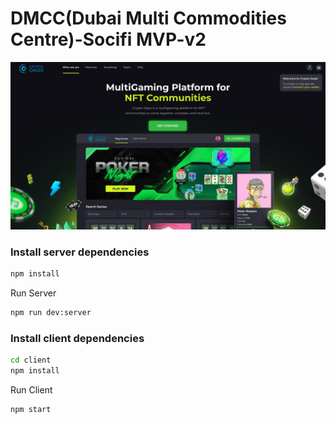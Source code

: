# DMCC(Dubai Multi Commodities Centre)-Socifi MVP-v2

![alt text](client/public/MultiGaming.jpg)

### Install server dependencies

```bash
npm install
```
Run Server
```bash
npm run dev:server
```

### Install client dependencies

```bash
cd client
npm install
```

Run Client

```bash
npm start
```